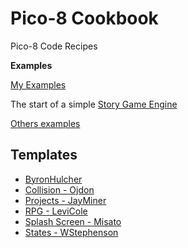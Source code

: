 # Pico-8 Cookbook
Pico-8 Code Recipes 

**Examples**

[My Examples](examples)

The start of a simple [Story Game Engine](examples/story-engine)

[Others examples](examples/others)

## Templates

* [ByronHulcher](https://gist.github.com/byronhulcher/73f7765cfdab5b6d4ae1f72b72714ef3)
* [Collision - Ojdon](https://github.com/ojdon/pico8-boilerplate)
* [Projects - JayMiner](https://github.com/jayminer81/pico8_project_template)
* [RPG - LeviCole](https://github.com/levicole/pico-8-rpg-game-template)
* [Splash Screen - Misato](https://github.com/misato/pico8-game-template)
* [States - WStephenson](https://github.com/wstephenson/pico8-boilerplate)
